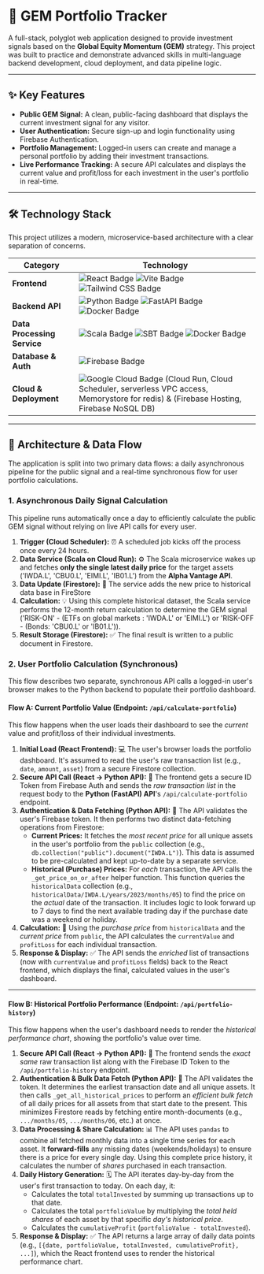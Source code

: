 # 🚀 GEM Portfolio Tracker

A full-stack, polyglot web application designed to provide investment signals based on the **Global Equity Momentum (GEM)** strategy. This project was built to practice and demonstrate advanced skills in multi-language backend development, cloud deployment, and data pipeline logic.

---

## ✨ Key Features

* **Public GEM Signal:** A clean, public-facing dashboard that displays the current investment signal for any visitor.
* **User Authentication:** Secure sign-up and login functionality using Firebase Authentication.
* **Portfolio Management:** Logged-in users can create and manage a personal portfolio by adding their investment transactions.
* **Live Performance Tracking:** A secure API calculates and displays the current value and profit/loss for each investment in the user's portfolio in real-time.

---

## 🛠️ Technology Stack

This project utilizes a modern, microservice-based architecture with a clear separation of concerns.

| Category                | Technology                                                                                                  |
| ----------------------- | ----------------------------------------------------------------------------------------------------------- |
| **Frontend** | ![React Badge](https://img.shields.io/badge/React-61DAFB?logo=react&logoColor=black) ![Vite Badge](https://img.shields.io/badge/Vite-646CFF?logo=vite&logoColor=white) ![Tailwind CSS Badge](https://img.shields.io/badge/Tailwind_CSS-06B6D4?logo=tailwindcss&logoColor=white) |
| **Backend API** | ![Python Badge](https://img.shields.io/badge/Python-3776AB?logo=python&logoColor=white) ![FastAPI Badge](https://img.shields.io/badge/FastAPI-009688?logo=fastapi&logoColor=white) ![Docker Badge](https://img.shields.io/badge/Docker-2496ED?logo=docker&logoColor=white) |
| **Data Processing Service** | ![Scala Badge](https://img.shields.io/badge/Scala-DC322F?logo=scala&logoColor=white) ![SBT Badge](https://img.shields.io/badge/SBT-262626?logo=sbt&logoColor=white) ![Docker Badge](https://img.shields.io/badge/Docker-2496ED?logo=docker&logoColor=white) |
| **Database & Auth** | ![Firebase Badge](https://img.shields.io/badge/Firebase-FFCA28?logo=firebase&logoColor=black)                |
| **Cloud & Deployment** | ![Google Cloud Badge](https://img.shields.io/badge/Google_Cloud-4285F4?logo=googlecloud&logoColor=white) (Cloud Run, Cloud Scheduler, serverless VPC access, Memorystore for redis) & (Firebase Hosting, Firebase NoSQL DB)  |

---

## 🌊 Architecture & Data Flow

The application is split into two primary data flows: a daily asynchronous pipeline for the public signal and a real-time synchronous flow for user portfolio calculations.

### 1. Asynchronous Daily Signal Calculation

This pipeline runs automatically once a day to efficiently calculate the public GEM signal without relying on live API calls for every user.



1.  **Trigger (Cloud Scheduler):** ⏰ A scheduled job kicks off the process once every 24 hours.
2.  **Data Service (Scala on Cloud Run):** ⚙️ The Scala microservice wakes up and fetches **only the single latest daily price** for the target assets ('IWDA.L', 'CBU0.L', 'EIMI.L', 'IB01.L') from the **Alpha Vantage API**.
3.  **Data Update (Firestore):** 💾 The service adds the new price to historical data base in FireStore
4.  **Calculation:** 💡 Using this complete historical dataset, the Scala service performs the 12-month return calculation to determine the GEM signal ('RISK-ON' - (ETFs on global markets : 'IWDA.L' or 'EIMI.L') or 'RISK-OFF - (Bonds: 'CBU0.L' or 'IB01.L')).
5.  **Result Storage (Firestore):** ✅ The final result is written to a public document in Firestore.

### 2. User Portfolio Calculation (Synchronous)

This flow describes two separate, synchronous API calls a logged-in user's browser makes to the Python backend to populate their portfolio dashboard.

#### Flow A: Current Portfolio Value (Endpoint: `/api/calculate-portfolio`)

This flow happens when the user loads their dashboard to see the *current* value and profit/loss of their individual investments.

1.  **Initial Load (React Frontend):** 💻 The user's browser loads the portfolio dashboard. It's assumed to read the user's raw transaction list (e.g., `date`, `amount`, `asset`) from a secure Firestore collection.
2.  **Secure API Call (React -> Python API):** 🔐 The frontend gets a secure ID Token from Firebase Auth and sends the *raw transaction list* in the request body to the **Python (FastAPI) API**'s `/api/calculate-portfolio` endpoint.
3.  **Authentication & Data Fetching (Python API):** 🐍 The API validates the user's Firebase token. It then performs two distinct data-fetching operations from Firestore:
    * **Current Prices:** It fetches the *most recent price* for all unique assets in the user's portfolio from the `public` collection (e.g., `db.collection("public").document("IWDA.L")`). This data is assumed to be pre-calculated and kept up-to-date by a separate service.
    * **Historical (Purchase) Prices:** For *each* transaction, the API calls the `_get_price_on_or_after` helper function. This function queries the `historicalData` collection (e.g., `historicalData/IWDA.L/years/2023/months/05`) to find the price on the *actual* date of the transaction. It includes logic to look forward up to 7 days to find the next available trading day if the purchase date was a weekend or holiday.
4.  **Calculation:** 🧠 Using the *purchase price* from `historicalData` and the *current price* from `public`, the API calculates the `currentValue` and `profitLoss` for each individual transaction.
5.  **Response & Display:** ✅ The API sends the *enriched* list of transactions (now with `currentValue` and `profitLoss` fields) back to the React frontend, which displays the final, calculated values in the user's dashboard.

---

#### Flow B: Historical Portfolio Performance (Endpoint: `/api/portfolio-history`)

This flow happens when the user's dashboard needs to render the *historical performance chart*, showing the portfolio's value over time.

1.  **Secure API Call (React -> Python API):** 🔐 The frontend sends the *exact same* raw transaction list along with the Firebase ID Token to the `/api/portfolio-history` endpoint.
2.  **Authentication & Bulk Data Fetch (Python API):** 🐍 The API validates the token. It determines the earliest transaction date and all unique assets. It then calls `_get_all_historical_prices` to perform an *efficient bulk fetch* of all daily prices for all assets from that start date to the present. This minimizes Firestore reads by fetching entire month-documents (e.g., `.../months/05`, `.../months/06`, etc.) at once.
3.  **Data Processing & Share Calculation:** 📊 The API uses `pandas` to combine all fetched monthly data into a single time series for each asset. It **forward-fills** any missing dates (weekends/holidays) to ensure there is a price for every single day. Using this complete price history, it calculates the number of *shares* purchased in each transaction.
4.  **Daily History Generation:** 🗓️ The API iterates day-by-day from the user's first transaction to today. On each day, it:
    * Calculates the total `totalInvested` by summing up transactions up to that date.
    * Calculates the total `portfolioValue` by multiplying the *total held shares* of each asset by that specific *day's historical price*.
    * Calculates the `cumulativeProfit` (`portfolioValue - totalInvested`).
5.  **Response & Display:** ✅ The API returns a large array of daily data points (e.g., `[{date, portfolioValue, totalInvested, cumulativeProfit}, ...]`), which the React frontend uses to render the historical performance chart.
